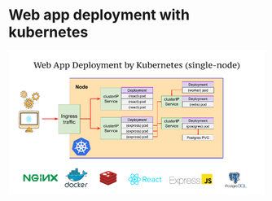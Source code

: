 # Web app deployment with kubernetes

<p align="center"> <img src="assets/architecture_diagram.png"> </p>